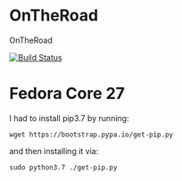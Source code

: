 # OnTheRoad
OnTheRoad

[![Build Status](https://travis-ci.org/JohnStratoudakis/OnTheRoad.svg?branch=master)](https://travis-ci.org/JohnStratoudakis/OnTheRoad)

# Fedora Core 27
I had to install pip3.7 by running:

```wget https://bootstrap.pypa.io/get-pip.py```

and then installing it via:

```sudo python3.7 ./get-pip.py```
